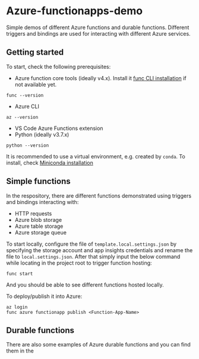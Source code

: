 # Azure-functionapps-demo

Simple demos of different Azure functions and durable functions. Different triggers and bindings are used for interacting with different Azure services. 

## Getting started
To start, check the following prerequisites:
* Azure function core tools (ideally v4.x). Install it  [func CLI installation](https://learn.microsoft.com/en-us/azure/azure-functions/functions-run-local?tabs=v4%2Cmacos%2Ccsharp%2Cportal%2Cbash#install-the-azure-functions-core-tools) if not available yet.
```
func --version
```
* Azure CLI
```
az --version
```
* VS Code Azure Functions extension
* Python (ideally v3.7.x)
```
python --version
```
It is recommended to use a virtual environment, e.g. created by `conda`. To install, check [Miniconda installation](https://docs.conda.io/en/latest/miniconda.html)

## Simple functions
In the respository, there are different functions demonstrated using triggers and bindings interacting with:

* HTTP requests
* Azure blob storage 
* Azure table storage 
* Azure storage queue 

To start locally, configure the file of `template.local.settings.json` by specifying the storage account and app insights credentials and rename the file to `local.settings.json`.
After that simply input the below command while locating in the project root to trigger function hosting:
```
func start
```
And you should be able to see different functions hosted locally.

To deploy/publish it into Azure:
```
az login
func azure functionapp publish <Function-App-Name>
```

## Durable functions

There are also some examples of Azure durable functions and you can find them in the 